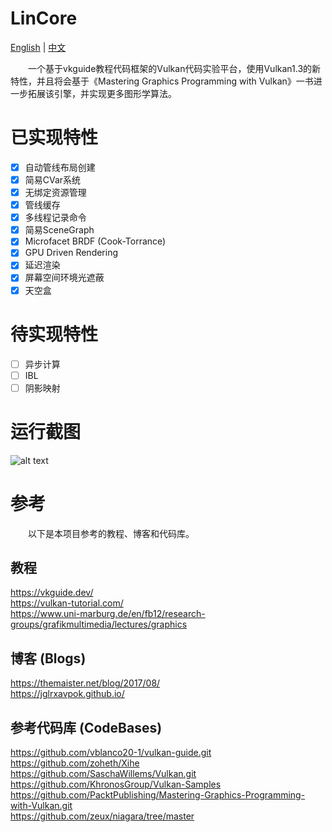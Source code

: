 # LinCore

[English](README_EN.md) | [中文](README.md)

&emsp;&emsp;一个基于vkguide教程代码框架的Vulkan代码实验平台，使用Vulkan1.3的新特性，并且将会基于《Mastering Graphics Programming with Vulkan》一书进一步拓展该引擎，并实现更多图形学算法。

# 已实现特性
- [x] 自动管线布局创建
- [x] 简易CVar系统
- [x] 无绑定资源管理
- [x] 管线缓存
- [x] 多线程记录命令
- [x] 简易SceneGraph
- [x] Microfacet BRDF (Cook-Torrance)
- [x] GPU Driven Rendering
- [x] 延迟渲染 
- [x] 屏幕空间环境光遮蔽
- [x] 天空盒
# 待实现特性
- [ ] 异步计算
- [ ] IBL 
- [ ] 阴影映射

# 运行截图
![alt text](image.png)

# 参考
&emsp;&emsp;以下是本项目参考的教程、博客和代码库。
## 教程
https://vkguide.dev/  
https://vulkan-tutorial.com/  
https://www.uni-marburg.de/en/fb12/research-groups/grafikmultimedia/lectures/graphics

## 博客 (Blogs)
https://themaister.net/blog/2017/08/  
https://jglrxavpok.github.io/

## 参考代码库 (CodeBases)
https://github.com/vblanco20-1/vulkan-guide.git  
https://github.com/zoheth/Xihe  
https://github.com/SaschaWillems/Vulkan.git  
https://github.com/KhronosGroup/Vulkan-Samples  
https://github.com/PacktPublishing/Mastering-Graphics-Programming-with-Vulkan.git  
https://github.com/zeux/niagara/tree/master
